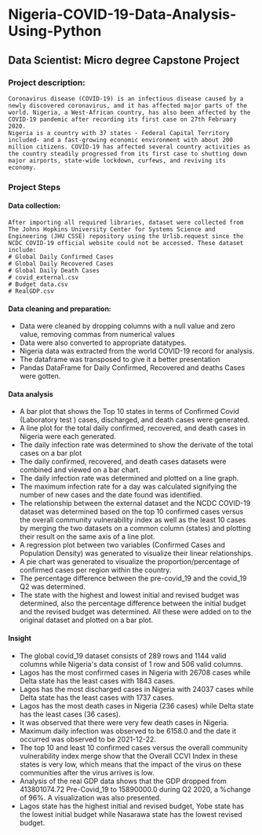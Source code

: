 # Nigeria-COVID-19-Data-Analysis-Using-Python

## Data Scientist: Micro degree Capstone Project

### Project description:

    Coronavirus disease (COVID-19) is an infectious disease caused by a newly discovered coronavirus, and it has affected major parts of the world. Nigeria, a West-African country, has also been affected by the COVID-19 pandemic after recording its first case on 27th February 2020.
	Nigeria is a country with 37 states - Federal Capital Territory included- and a fast-growing economic environment with about 200 million citizens. COVID-19 has affected several country activities as the country steadily progressed from its first case to shutting down major airports, state-wide lockdown, curfews, and reviving its economy.

### Project Steps

#### Data collection:

    After importing all required libraries, dataset were collected from The Johns Hopkins University Center for Systems Science and Engineering (JHU CSSE) repository using the Urlib.request since the NCDC COVID-19 official website could not be accessed. These dataset include:
	# Global Daily Confirmed Cases
	# Global Daily Recovered Cases
	# Global Daily Death Cases
	# covid_external.csv
	# Budget data.csv
	# RealGDP.csv

#### Data cleaning and preparation:

* Data were cleaned by dropping columns with a null value and zero value, removing commas from numerical values
* Data were also converted to appropriate datatypes.
* Nigeria data was extracted from the world COVID-19 record for analysis.
* The dataframe was transposed to give it a better presentation
* Pandas DataFrame for Daily Confirmed, Recovered and deaths Cases were gotten.

#### Data analysis

* A bar plot that shows the Top 10 states in terms of Confirmed Covid (Laboratory test ) cases, discharged, and death cases were generated.
* A line plot for the total daily confirmed, recovered, and death cases in Nigeria were each generated.
* The daily infection rate was determined to show the derivate of the total cases on a bar plot
* The daily confirmed, recovered, and death cases datasets were combined and viewed on a bar chart.
* The daily infection rate was determined and plotted on a line graph.
* The maximum infection rate for a day was calculated signifying the number of new cases and the date found was identified.
* The relationship between the external dataset and the NCDC COVID-19 dataset was determined based on the top 10 confirmed cases versus the overall community vulnerability index as well as the least 10 cases by merging the two datasets on a common column (states) and plotting their result on the same axis of a line plot.
* A regression plot between two variables (Confirmed Cases and Population Density) was generated to visualize their linear relationships.
* A pie chart was generated to visualize the proportion/percentage of confirmed cases per region within the country.
* The percentage difference between the pre-covid_19 and the covid_19 Q2 was determined.
* The state with the highest and lowest initial and revised budget was determined, also the percentage difference between the initial budget and the revised budget was determined. All these were added on to the original dataset and plotted on a bar plot.

#### Insight

* The global covid_19 dataset consists of 289 rows and 1144 valid columns while Nigeria's data consist of 1 row and 506 valid columns.
* Lagos has the most confirmed cases in Nigeria with  26708 cases while Delta state has the least cases with 1843 cases.
* Lagos has the most discharged cases in Nigeria with  24037 cases while Delta state has the least cases with 1737 cases.
* Lagos has the most death cases in Nigeria (236 cases) while Delta state has the least cases (36 cases).
* It was observed that there were very few death cases in Nigeria.
* Maximum daily infection was observed to be 6158.0 and the date it occurred was observed to be 2021-12-22.
* The top 10 and least 10 confirmed cases versus the overall community vulnerability index merge show that the Overall CCVI Index in these states is very low, which means that the impact of the virus on these communities after the virus arrives is low.
* Analysis of the real GDP data shows that the GDP dropped from 413801074.72 Pre-Covid_19 to 15890000.0 during Q2 2020, a %change of 96%. A visualization was also presented.
* Lagos state has the highest initial and revised budget, Yobe state has the lowest initial budget while Nasarawa state has the lowest revised budget.
